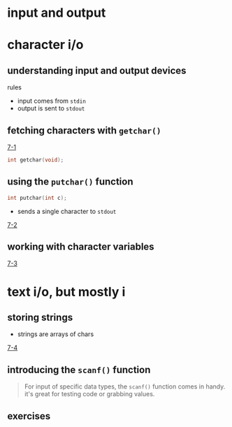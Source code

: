 # input and output

# character i/o

## understanding input and output devices

rules

- input comes from `stdin`
- output is sent to `stdout`

## fetching characters with `getchar()`

[7-1](listings/listing0701.c)

```c
int getchar(void);
```

## using the `putchar()` function

```c
int putchar(int c);
```

- sends a single character to `stdout`

[7-2](listings/listing0702.c)

## working with character variables

[7-3](listings/listing0703.c)



# text i/o, but mostly i

## storing strings

- strings are arrays of chars

[7-4](listings/listing0704.c)

## introducing the `scanf()` function

>For input of specific data types, the `scanf()` function comes in handy. it's great for testing code or grabbing values.


## exercises

[exercise 7-1]: ./exercises/ex01/main.c
[exercise 7-2]: ./exercises/ex02/main.c 